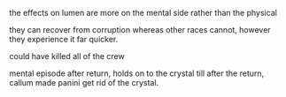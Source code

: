 
the effects on lumen are more on the mental side rather than the physical

they can recover from corruption whereas other races cannot, however they experience it far quicker.

could have killed all of the crew

mental episode after return, holds on to the crystal till after the return, callum made panini get rid of the crystal. 